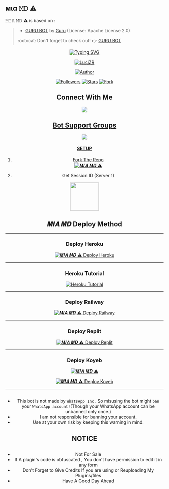 ##  мια 𝙼𝙳 ⚠︎

𝙼𝙸𝙰 𝙼𝙳 ⚠︎ is based on :
>- [GURU BOT](https://github.com/Guru322/GURU-BOT) by [Guru](https://github.com/Guru322) (License: Apache License 2.0)
>
> :octocat: Don't forget to check out! :point_right: [GURU BOT](https://github.com/Guru322/GURU-BOT)
</p>
<div align="center">
<a href="https://git.io/typing-svg"><img src="https://readme-typing-svg.demolab.com?font=Ribeye&size=50&pause=1000&color=F710B1&center=true&width=910&height=100&lines=I'M+Mia MD ⚠︎;Multi+Divice+Whatsapp+Bot;Coded+By+LuciZR" alt="Typing SVG" /></a>
  
<p align="center">  
  <a href="http://gg.gg/zr-md">
    <img alt=LuciZR  src="https://i.imgur.com/TVhmEFY.jpeg">
   
</a> 
    
</p>

<p align="center">
<a href="https://github.com/LuciZR"><img title="Author" src="https://img.shields.io/badge/𝑴𝑰𝑨-𝑴𝑫-black?style=for-the-badge&logo=telegram"></a>
<p/>
<p align="center">
<a href="https://github.com/LuciZR?tab=followers"><img title="Followers" src="https://img.shields.io/github/followers/LuciZR?label=Followers&style=social"></a>
<a href="https://github.com/LuciZR/Mia-Md/stargazers/"><img title="Stars" src="https://img.shields.io/github/stars/LuciZR/Mia-Md?&style=social"></a>
<a href="https://github.com/LuciZR/Mia-Md/network/members"><img title="Fork" src="https://img.shields.io/github/forks/LuciZR/Mia-Md?style=social"></></a>
</p>

## Connect With Me

<p align="center">

<a href="https://api.whatsapp.com/send?phone=918293838182&text=𝙷𝚎𝚕𝚕𝚘+𝙻𝚞𝚌𝚒+𝚂𝚒𝚛"><img src="https://img.shields.io/badge/Contact Luci-25D366?style=for-the-badge&logo=whatsapp&logoColor=white" />

</p>



## Bot Support Groups
<p align="center">
 
<a href="https://chat.whatsapp.com/HuQXSSgC80hERPfi4D4D2i"><img src="https://img.shields.io/badge/Join support group-25D366?style=for-the-badge&logo=whatsapp&logoColor=white" />

</p>

#### SETUP

1. Fork The Repo
    <br>
<a href="https://github.com/LuciZR/Mia-Md/fork"><img title="𝑴𝑰𝑨 𝑴𝑫 ⚠︎" src="https://img.shields.io/badge/Fork Repo-100000?style=for-the-badge&logo=scan&logoColor=white&labelColor=black&color=black"></a>

2. Get Session ID (Server 1)

<a href="https://mia-session.onrender.com/"><img src="https://telegra.ph/file/65d614cc6911f9f8fc3f0.png" align="center" width="90" /> </a>
## 𝑴𝑰𝑨 𝑴𝑫 Deploy Method

---
### Deploy Heroku 

<a href="https://heroku.com/deploy?=https://github.com/LuciZR/Mia-Md"><img title="𝑴𝑰𝑨 𝑴𝑫 ⚠︎ Deploy Heroku" src="https://img.shields.io/badge/DEPLOY HEROKU-h?color=black&style=for-the-badge&logo=heroku"></a>

---
### Heroku Tutorial

<a href="https://i.imgur.com/qeZ1f50.jpg"><img title="Heroku Tutorial" src="https://img.shields.io/badge/Heroku Tutorial-h?color=black&style=for-the-badge&logo=heroku"></a>

---
### Deploy Railway

<a href="https://railway.app/new"><img title="𝑴𝑰𝑨 𝑴𝑫 ⚠︎ Deploy Railway" src="https://img.shields.io/badge/DEPLOY RAILWAY-h?color=black&style=for-the-badge&logo=Railway"></a>

---
### Deploy Replit

<a href="https://replit.com/github/LuciZR/Mia-Md"><img title="𝑴𝑰𝑨 𝑴𝑫 ⚠︎ Deploy Replit" src="https://img.shields.io/badge/DEPLOY REPLIT-h?color=black&style=for-the-badge&logo=Replit"></a>

---
### Deploy Koyeb

<a href="https://github.com/LuciZR/Mia-Md/wiki/DATABASE_URL"><img title="𝑴𝑰𝑨 𝑴𝑫 ⚠︎" src="https://img.shields.io/badge/DATABASE_URL-100000?style=for-the-badge&logo=scan&logoColor=white&labelColor=black&color=black"></a>


<a href="https://app.koyeb.com/services/deploy/?image=quay.io/lucizr/mia:latest&type=docker&env[DATABASE_URL]=DB&env[SESSION_ID]=mia-md+sessionid&env[PREFIX]=!&env[MODE]=public&env=[autoRead]=false&env[statusview]=true&env[REMOVEBG_KEY]=your+rmbg+key&env[antidelete]=false"><img title="𝑴𝑰𝑨 𝑴𝑫 ⚠︎ Deploy Koyeb" src="https://img.shields.io/badge/DEPLOY KOYEB-h?color=black&style=for-the-badge&logo=koyeb"></a>

---
   
## 
- This bot is not made by `WhatsApp Inc.` So misusing the bot might `ban` your `WhatsApp account!`(Though your WhatsApp account can be unbanned only once.)
- I am not responsible for banning your account.
- Use at your own risk by keeping this warning in mind.


<h2 align="center">  NOTICE
</h2>
   
## 
- Not For Sale
- If A plugin's code is obfuscated , You don't have permission to edit it in any form 
- Don't Forget to Give Credits If you are using or Reuploading My Plugins/files
- Have A Good Day Ahead


